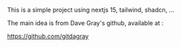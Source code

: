 This is a simple project using nextjs 15, tailwind, shadcn, ...

The main idea is from Dave Gray's github, available at :

https://github.com/gitdagray
